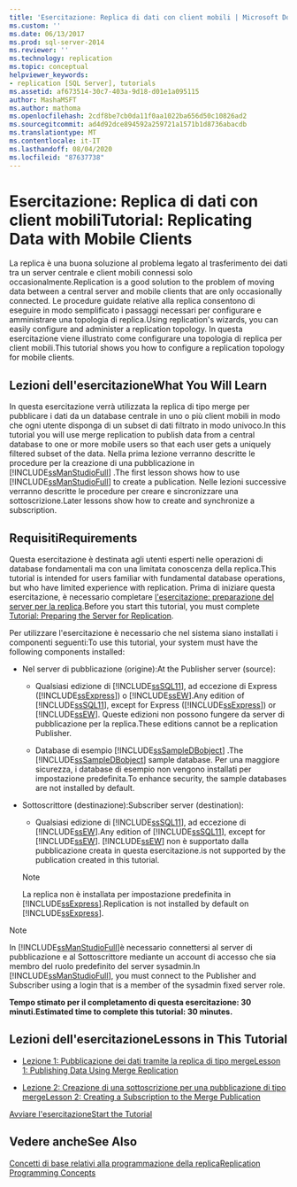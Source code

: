 ```yaml
---
title: 'Esercitazione: Replica di dati con client mobili | Microsoft Docs'
ms.custom: ''
ms.date: 06/13/2017
ms.prod: sql-server-2014
ms.reviewer: ''
ms.technology: replication
ms.topic: conceptual
helpviewer_keywords:
- replication [SQL Server], tutorials
ms.assetid: af673514-30c7-403a-9d18-d01e1a095115
author: MashaMSFT
ms.author: mathoma
ms.openlocfilehash: 2cdf8be7cb0da11f0aa1022ba656d50c10826ad2
ms.sourcegitcommit: ad4d92dce894592a259721a1571b1d8736abacdb
ms.translationtype: MT
ms.contentlocale: it-IT
ms.lasthandoff: 08/04/2020
ms.locfileid: "87637738"
---
```

# <a name="tutorial-replicating-data-with-mobile-clients"></a><span data-ttu-id="54baa-102">Esercitazione: Replica di dati con client mobili</span><span class="sxs-lookup"><span data-stu-id="54baa-102">Tutorial: Replicating Data with Mobile Clients</span></span>
  <span data-ttu-id="54baa-103">La replica è una buona soluzione al problema legato al trasferimento dei dati tra un server centrale e client mobili connessi solo occasionalmente.</span><span class="sxs-lookup"><span data-stu-id="54baa-103">Replication is a good solution to the problem of moving data between a central server and mobile clients that are only occasionally connected.</span></span> <span data-ttu-id="54baa-104">Le procedure guidate relative alla replica consentono di eseguire in modo semplificato i passaggi necessari per configurare e amministrare una topologia di replica.</span><span class="sxs-lookup"><span data-stu-id="54baa-104">Using replication's wizards, you can easily configure and administer a replication topology.</span></span> <span data-ttu-id="54baa-105">In questa esercitazione viene illustrato come configurare una topologia di replica per client mobili.</span><span class="sxs-lookup"><span data-stu-id="54baa-105">This tutorial shows you how to configure a replication topology for mobile clients.</span></span>  
  
## <a name="what-you-will-learn"></a><span data-ttu-id="54baa-106">Lezioni dell'esercitazione</span><span class="sxs-lookup"><span data-stu-id="54baa-106">What You Will Learn</span></span>  
 <span data-ttu-id="54baa-107">In questa esercitazione verrà utilizzata la replica di tipo merge per pubblicare i dati da un database centrale in uno o più client mobili in modo che ogni utente disponga di un subset di dati filtrato in modo univoco.</span><span class="sxs-lookup"><span data-stu-id="54baa-107">In this tutorial you will use merge replication to publish data from a central database to one or more mobile users so that each user gets a uniquely filtered subset of the data.</span></span> <span data-ttu-id="54baa-108">Nella prima lezione verranno descritte le procedure per la creazione di una pubblicazione in [!INCLUDE[ssManStudioFull](../../includes/ssmanstudiofull-md.md)] .</span><span class="sxs-lookup"><span data-stu-id="54baa-108">The first lesson shows how to use [!INCLUDE[ssManStudioFull](../../includes/ssmanstudiofull-md.md)] to create a publication.</span></span> <span data-ttu-id="54baa-109">Nelle lezioni successive verranno descritte le procedure per creare e sincronizzare una sottoscrizione.</span><span class="sxs-lookup"><span data-stu-id="54baa-109">Later lessons show how to create and synchronize a subscription.</span></span>  
  
## <a name="requirements"></a><span data-ttu-id="54baa-110">Requisiti</span><span class="sxs-lookup"><span data-stu-id="54baa-110">Requirements</span></span>  
 <span data-ttu-id="54baa-111">Questa esercitazione è destinata agli utenti esperti nelle operazioni di database fondamentali ma con una limitata conoscenza della replica.</span><span class="sxs-lookup"><span data-stu-id="54baa-111">This tutorial is intended for users familiar with fundamental database operations, but who have limited experience with replication.</span></span> <span data-ttu-id="54baa-112">Prima di iniziare questa esercitazione, è necessario completare [l'esercitazione: preparazione del server per la replica](tutorial-preparing-the-server-for-replication.md).</span><span class="sxs-lookup"><span data-stu-id="54baa-112">Before you start this tutorial, you must complete [Tutorial: Preparing the Server for Replication](tutorial-preparing-the-server-for-replication.md).</span></span>  
  
 <span data-ttu-id="54baa-113">Per utilizzare l'esercitazione è necessario che nel sistema siano installati i componenti seguenti:</span><span class="sxs-lookup"><span data-stu-id="54baa-113">To use this tutorial, your system must have the following components installed:</span></span>  
  
-   <span data-ttu-id="54baa-114">Nel server di pubblicazione (origine):</span><span class="sxs-lookup"><span data-stu-id="54baa-114">At the Publisher server (source):</span></span>  
  
    -   <span data-ttu-id="54baa-115">Qualsiasi edizione di [!INCLUDE[ssSQL11](../../includes/sssql11-md.md)], ad eccezione di Express ([!INCLUDE[ssExpress](../../includes/ssexpress-md.md)]) o [!INCLUDE[ssEW](../../includes/ssew-md.md)].</span><span class="sxs-lookup"><span data-stu-id="54baa-115">Any edition of [!INCLUDE[ssSQL11](../../includes/sssql11-md.md)], except for Express ([!INCLUDE[ssExpress](../../includes/ssexpress-md.md)]) or [!INCLUDE[ssEW](../../includes/ssew-md.md)].</span></span> <span data-ttu-id="54baa-116">Queste edizioni non possono fungere da server di pubblicazione per la replica.</span><span class="sxs-lookup"><span data-stu-id="54baa-116">These editions cannot be a replication Publisher.</span></span>  
  
    -   <span data-ttu-id="54baa-117">Database di esempio [!INCLUDE[ssSampleDBobject](../../includes/sssampledbobject-md.md)] .</span><span class="sxs-lookup"><span data-stu-id="54baa-117">The [!INCLUDE[ssSampleDBobject](../../includes/sssampledbobject-md.md)] sample database.</span></span> <span data-ttu-id="54baa-118">Per una maggiore sicurezza, i database di esempio non vengono installati per impostazione predefinita.</span><span class="sxs-lookup"><span data-stu-id="54baa-118">To enhance security, the sample databases are not installed by default.</span></span>  
  
-   <span data-ttu-id="54baa-119">Sottoscrittore (destinazione):</span><span class="sxs-lookup"><span data-stu-id="54baa-119">Subscriber server (destination):</span></span>  
  
    -   <span data-ttu-id="54baa-120">Qualsiasi edizione di [!INCLUDE[ssSQL11](../../includes/sssql11-md.md)], ad eccezione di [!INCLUDE[ssEW](../../includes/ssew-md.md)].</span><span class="sxs-lookup"><span data-stu-id="54baa-120">Any edition of [!INCLUDE[ssSQL11](../../includes/sssql11-md.md)], except for [!INCLUDE[ssEW](../../includes/ssew-md.md)].</span></span> [!INCLUDE[ssEW](../../includes/ssew-md.md)] <span data-ttu-id="54baa-121">non è supportato dalla pubblicazione creata in questa esercitazione.</span><span class="sxs-lookup"><span data-stu-id="54baa-121">is not supported by the publication created in this tutorial.</span></span>  
  
    > [!NOTE]  
    >  <span data-ttu-id="54baa-122">La replica non è installata per impostazione predefinita in [!INCLUDE[ssExpress](../../includes/ssexpress-md.md)].</span><span class="sxs-lookup"><span data-stu-id="54baa-122">Replication is not installed by default on [!INCLUDE[ssExpress](../../includes/ssexpress-md.md)].</span></span>  
  
> [!NOTE]  
>  <span data-ttu-id="54baa-123">In [!INCLUDE[ssManStudioFull](../../includes/ssmanstudiofull-md.md)]è necessario connettersi al server di pubblicazione e al Sottoscrittore mediante un account di accesso che sia membro del ruolo predefinito del server sysadmin.</span><span class="sxs-lookup"><span data-stu-id="54baa-123">In [!INCLUDE[ssManStudioFull](../../includes/ssmanstudiofull-md.md)], you must connect to the Publisher and Subscriber using a login that is a member of the sysadmin fixed server role.</span></span>  
  
 <span data-ttu-id="54baa-124">**Tempo stimato per il completamento di questa esercitazione: 30 minuti.**</span><span class="sxs-lookup"><span data-stu-id="54baa-124">**Estimated time to complete this tutorial: 30 minutes.**</span></span>  
  
## <a name="lessons-in-this-tutorial"></a><span data-ttu-id="54baa-125">Lezioni dell'esercitazione</span><span class="sxs-lookup"><span data-stu-id="54baa-125">Lessons in This Tutorial</span></span>  
  
-   [<span data-ttu-id="54baa-126">Lezione 1: Pubblicazione dei dati tramite la replica di tipo merge</span><span class="sxs-lookup"><span data-stu-id="54baa-126">Lesson 1: Publishing Data Using Merge Replication</span></span>](lesson-1-publishing-data-using-merge-replication.md)  
  
-   [<span data-ttu-id="54baa-127">Lezione 2: Creazione di una sottoscrizione per una pubblicazione di tipo merge</span><span class="sxs-lookup"><span data-stu-id="54baa-127">Lesson 2: Creating a Subscription to the Merge Publication</span></span>](lesson-2-creating-a-subscription-to-the-merge-publication.md)  
  
 [<span data-ttu-id="54baa-128">Avviare l'esercitazione</span><span class="sxs-lookup"><span data-stu-id="54baa-128">Start the Tutorial</span></span>](merge/merge-replication.md)  
  
## <a name="see-also"></a><span data-ttu-id="54baa-129">Vedere anche</span><span class="sxs-lookup"><span data-stu-id="54baa-129">See Also</span></span>  
 [<span data-ttu-id="54baa-130">Concetti di base relativi alla programmazione della replica</span><span class="sxs-lookup"><span data-stu-id="54baa-130">Replication Programming Concepts</span></span>](concepts/replication-programming-concepts.md)  
  
  
